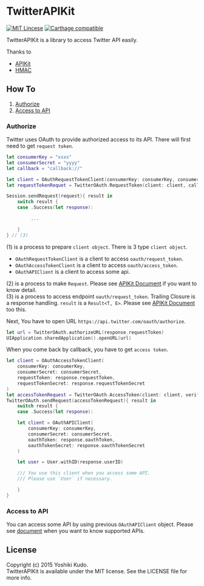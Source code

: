 # TwitterAPIKit
[![MIT Lincese](http://img.shields.io/badge/license-MIT-blue.svg?style=flat)](LICENSE)
[![Carthage compatible](https://img.shields.io/badge/Carthage-compatible-4BC51D.svg?style=flat)](https://github.com/Carthage/Carthage)

TwitterAPIKit is a library to access Twitter API easily.

Thanks to  
- [APIKit](https://github.com/ishkawa/APIKit)
- [HMAC](https://github.com/norio-nomura/HMAC)

## How To

1. [Authorize](#authorize)
1. [Access to API](#access-to-api)

### Authorize
Twitter uses OAuth to provide authorized access to its API. There will first need to get `request token`.  

```Swift
let consumerKey = "xxxx"
let consumerSecret = "yyyy"
let callback = "callback://"

let client = OAuthRequestTokenClient(consumerKey: consumerKey, consumerSecret: consumerSecret) // (1)
let requestTokenRequet = TwitterOAuth.RequestToken(client: client, callback: callback) // (2)

Session.sendRequest(request){ result in
    switch result {
    case .Success(let response):

         ...

    }
} // (3)
```

(1) is a process to prepare `client object`. There is 3 type `client object`.  
- `OAuthRequestTokenClient` is a client to access `oauth/request_token`.
- `OAuthAccessTokenClient` is a client to access `oauth/access_token`.
- `OAuthAPIClient` is a client to access some api.

(2) is a process to make `Request`. Please see [APIKit Document](https://github.com/ishkawa/APIKit) if you want to know detail.  
(3) is a process to access endpoint `oauth/request_token`. Trailing Closure is a response handling. `result` is a `Result<T, E>`. Please see [APIKit Document](https://github.com/ishkawa/APIKIT) too this.  

Next, You have to open URL `https://api.twitter.com/oauth/authorize`.

```Swift
let url = TwitterOAuth.authorizeURL(response.requestToken)
UIApplication.sharedApplication().openURL(url)
```

When you come back by callback, you have to get `access token`.

```Swift
let client = OAuthAccessTokenClient(
    consumerKey: consumerKey,
    consumerSecret: consumerSecret,
    requestToken: response.requestToken,
    requestTokenSecret: response.requestTokenSecret
)
let accessTokenRequest = TwitterOAuth.AccessToken(client: client, verifier: verifier)
TwitterOAuth.sendRequest(accessTokenRequest){ result in
    switch result {
    case .Success(let response):

    let client = OAuthAPIClient(
        consumerKey: consumerKey,
        consumerSecret: consumerSecret,
        oauthToken: response.oauthToken,
        oauthTokenSecret: response.oauthTokenSecret
    )

    let user = User.withID(response.userID)

    /// You use this client when you access some API.
    /// Please use `User` if necessary.

    }
}
```

### Access to API
You can access some API by using previous `OAuthAPIClient` object. Please see [document](https://github.com/335g/TwitterAPIKit/blob/master/support.md) when you want to know supported APIs.


## License
Copyright (c) 2015 Yoshiki Kudo.  
TwitterAPIKit is available under the MIT license. See the LICENSE file for more info.
